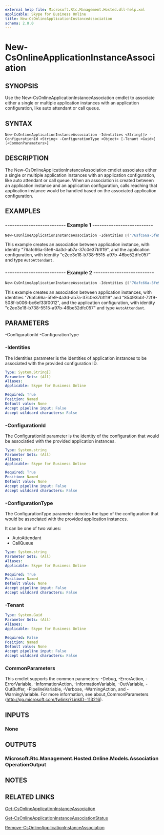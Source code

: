```yaml
---
external help file: Microsoft.Rtc.Management.Hosted.dll-help.xml
applicable: Skype for Business Online
title: New-CsOnlineApplicationInstanceAssociation
schema: 2.0.0
---
```


# New-CsOnlineApplicationInstanceAssociation

## SYNOPSIS
Use the New-CsOnlineApplicationInstanceAssociation cmdlet to associate either a single or multiple application instances with an application configuration, like auto attendant or call queue.

## SYNTAX

```
New-CsOnlineApplicationInstanceAssociation -Identities <String[]> -ConfigurationId <String> -ConfigurationType <Object> [-Tenant <Guid>] [<CommonParameters>]
```

## DESCRIPTION
The New-CsOnlineApplicationInstanceAssociation cmdlet associates either a single or multiple application instances with an application configuration, like auto attendant or call queue. When an association is created between an application instance and an application configuration, calls reaching that application instance would be handled based on the associated application configuration.

## EXAMPLES

### -------------------------- Example 1 --------------------------
```powershell
New-CsOnlineApplicationInstanceAssociation -Identities @("76afc66a-5fe9-4a3d-ab7a-37c0e37b1f19") -ConfigurationId "c2ee3e18-b738-5515-a97b-46be52dfc057" -ConfigurationType AutoAttendant
```

This example creates an association between application instance, with identity "76afc66a-5fe9-4a3d-ab7a-37c0e37b1f19", and the application configuration, with identity "c2ee3e18-b738-5515-a97b-46be52dfc057" and type `AutoAttendant`.

### -------------------------- Example 2 --------------------------
```powershell
New-CsOnlineApplicationInstanceAssociation -Identities @("76afc66a-5fe9-4a3d-ab7a-37c0e37b1f19", "85493bbf-72f9-508f-b006-bc6ef33f0012") -ConfigurationId "c2ee3e18-b738-5515-a97b-46be52dfc057" -ConfigurationType AutoAttendant
```

This example creates an association between application instances, with identities "76afc66a-5fe9-4a3d-ab7a-37c0e37b1f19" and "85493bbf-72f9-508f-b006-bc6ef33f0012", and the application configuration, with identity "c2ee3e18-b738-5515-a97b-46be52dfc057" and type `AutoAttendant`.

## PARAMETERS
-ConfigurationId <String> -ConfigurationType <Object>

### -Identities
The Identities parameter is the identities of application instances to be associated with the provided configuration ID.

```yaml
Type: System.String[]
Parameter Sets: (All)
Aliases:
Applicable: Skype for Business Online

Required: True
Position: Named
Default value: None
Accept pipeline input: False
Accept wildcard characters: False
```

### -ConfigurationId
The ConfigurationId parameter is the identity of the configuration that would be associatied with the provided application instances.

```yaml
Type: System.string
Parameter Sets: (All)
Aliases:
Applicable: Skype for Business Online

Required: True
Position: Named
Default value: None
Accept pipeline input: False
Accept wildcard characters: False
```

### -ConfigurationType
The ConfigurationType parameter denotes the type of the configuration that would be associated with the provided application instances.

It can be one of two values:

- AutoAttendant
- CallQueue

```yaml
Type: System.string
Parameter Sets: (All)
Aliases:
Applicable: Skype for Business Online

Required: True
Position: Named
Default value: None
Accept pipeline input: False
Accept wildcard characters: False
```

### -Tenant

```yaml
Type: System.Guid
Parameter Sets: (All)
Aliases:
Applicable: Skype for Business Online

Required: False
Position: Named
Default value: None
Accept pipeline input: False
Accept wildcard characters: False
```

### CommonParameters
This cmdlet supports the common parameters: -Debug, -ErrorAction, -ErrorVariable, -InformationAction, -InformationVariable, -OutVariable, -OutBuffer, -PipelineVariable, -Verbose, -WarningAction, and -WarningVariable. For more information, see about_CommonParameters (http://go.microsoft.com/fwlink/?LinkID=113216).

## INPUTS

### None

## OUTPUTS

### Microsoft.Rtc.Management.Hosted.Online.Models.AssociationOperationOutput

## NOTES

## RELATED LINKS

[Get-CsOnlineApplicationInstanceAssociation](Get-CsOnlineApplicationInstanceAssociation.md)

[Get-CsOnlineApplicationInstanceAssociationStatus](Get-CsOnlineApplicationInstanceAssociationStatus.md)

[Remove-CsOnlineApplicationInstanceAssociation](Remove-CsOnlineApplicationInstanceAssociation.md)

